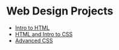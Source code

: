 # Web Design Projects

<ul>
<li><a href="Alexander_Hamilton/index.html" target=" _blank"> Intro to HTML</a></li>
<li><a href="Wicked/index.html" target=" _blank"> HTML and Intro to CSS</a></li>
<li><a href="Dreamgirls/index.html" target=" _blank"> Advanced CSS</a></li>
<ul>